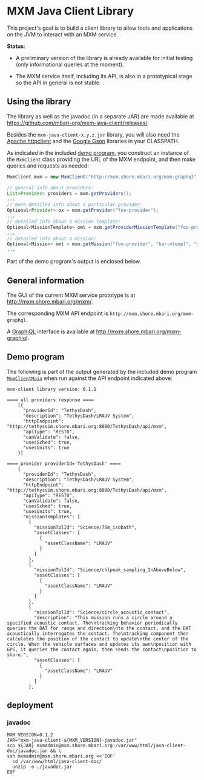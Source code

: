 # MXM Java Client Library

This project's goal is to build a client library to allow tools and
applications on the JVM to interact with an MXM service.

**Status**:

- A preliminary version of the library is already available
  for initial testing (only informational queries at the moment).

- The MXM service itself, including its API, is also in a prototypical stage
  so the API in general is not stable.

## Using the library

The library as well as the javadoc (in a separate JAR) are made available at
https://github.com/mbari-org/mxm-java-client/releases/.

Besides the `mxm-java-client-x.y.z.jar` library, you will also need the
[Apache httpclient](https://search.maven.org/artifact/org.apache.httpcomponents/httpclient/4.5.10/jar)
and the
[Google Gson](https://search.maven.org/artifact/com.google.code.gson/gson/2.8.6/jar)
libraries in your CLASSPATH.

As indicated in the included [demo program](mxm/src/main/java/MxmClientMain.java),
you construct an instance of the `MxmClient` class providing the URL of the MXM endpoint,
and then make queries and requests as needed:

```java
MxmClient mxm = new MxmClient("http://mxm.shore.mbari.org/mxm-graphql");

// general info about providers:
List<Provider> providers = mxm.getProviders();
...
// more detailed info about a particular provider:
Optional<Provider> ox = mxm.getProvider("foo-provider");
...
// detailed info about a mission template:
Optional<MissionTemplate> omt = mxm.getProviderMissionTemplate("foo-provider", "bar-mtempl");
...
// detailed info about a mission:
Optional<Mission> omt = mxm.getMission("foo-provider", "bar-mtempl", "some-mission");
...
```

Part of the demo program's output is enclosed below.

## General information

The GUI of the current MXM service prototype is at http://mxm.shore.mbari.org/mxm/.

The corresponding MXM API endpoint is `http://mxm.shore.mbari.org/mxm-graphql`.

A [GraphiQL](https://github.com/graphql/graphiql) interface is available
at http://mxm.shore.mbari.org/mxm-graphiql.

## Demo program

The following is part of the output generated by the included demo program
[`MxmClientMain`](mxm/src/main/java/MxmClientMain.java) when run
against the API endpoint indicated above:

```
mxm-client library version: 0.1.1

==== all providers response ====
    [{
      "providerId": "TethysDash",
      "description": "TethysDash/LRAUV System",
      "httpEndpoint": "http://tethyssim.shore.mbari.org:8080/TethysDash/api/mxm",
      "apiType": "REST0",
      "canValidate": false,
      "usesSched": true,
      "usesUnits": true
    }]

==== provider providerId='TethysDash' ====
    {
      "providerId": "TethysDash",
      "description": "TethysDash/LRAUV System",
      "httpEndpoint": "http://tethyssim.shore.mbari.org:8080/TethysDash/api/mxm",
      "apiType": "REST0",
      "canValidate": false,
      "usesSched": true,
      "usesUnits": true,
      "missionTemplates": [
        {
          "missionTplId": "Science/75m_isobath",
          "assetClasses": [
            {
              "assetClassName": "LRAUV"
            }
          ]
        },
        {
          "missionTplId": "Science/chlpeak_sampling_InAboveBelow",
          "assetClasses": [
            {
              "assetClassName": "LRAUV"
            }
          ]
        },
        {
          "missionTplId": "Science/circle_acoustic_contact",
          "description": "This mission runs a circle around a specified acoustic contact. The\ntracking behavior periodically queries the DAT for range and direction\nto the contact, and the DAT acoustically interrogates the contact. The\ntracking component then calculates the position of the contact to update\nthe center of the circle. When the vehicle surfaces and updates its own\nposition with GPS, it queries the contact again, then sends the contact\nposition to shore.",
          "assetClasses": [
            {
              "assetClassName": "LRAUV"
            }
          ]
        },
```

## deployment

### javadoc

```
MXM_VERSION=0.1.2
JAR="mxm-java-client-${MXM_VERSION}-javadoc.jar"
scp ${JAR} mxmadmin@mxm.shore.mbari.org:/var/www/html/java-client-doc/javadoc.jar && \
ssh mxmadmin@mxm.shore.mbari.org <<'EOF'
  cd /var/www/html/java-client-doc/
  unzip -o ./javadoc.jar
EOF
```
